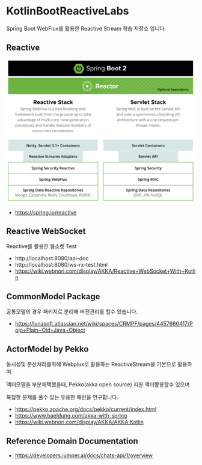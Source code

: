 # KotlinBootReactiveLabs

Spring Boot WebFlux를 활용한 Reactive Stream 학습 저장소 입니다.

## Reactive

![alt text](../Docs/springboot-reactive.png)

- https://spring.io/reactive

## Reactive WebSocket

Reactive를 활용한 웹소켓 Test

- http://localhost:8080/api-doc
- http://localhost:8080/ws-rx-test.html
- https://wiki.webnori.com/display/AKKA/Reactive+WebSocket+With+Kotlin

## CommonModel Package

공통모델의 경우 패키지로 분리해 버전관리를 할수 있습니다.

- https://lunasoft.atlassian.net/wiki/spaces/CRMPF/pages/4457660417/Pojo+Plain+Old+Java+Object

## ActorModel by Pekko

동시성및 분산처리를위해 Webplux로 활용하는 ReactiveStream을 기본으로 활용하며

액터모델을 부분채택했을때, Pekko(akka open source) 지원 액터활용할수 있으며

복잡한 문제를 풀수 있는 유용한 패턴을 연구합니다.

- https://pekko.apache.org/docs/pekko/current/index.html
- https://www.baeldung.com/akka-with-spring
- https://wiki.webnori.com/display/AKKA/AKKA.Kotlin

## Reference Domain Documentation

- https://developers.jumper.ai/docs/chats-api/1/overview